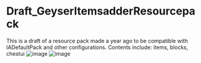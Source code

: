 # Draft_GeyserItemsadderResourcepack
This is a draft of a resource pack made a year ago to be compatible with IADefaultPack and other configurations.
Contents include: items, blocks, chestui
![image](preview_1)
![image](preview_2)
